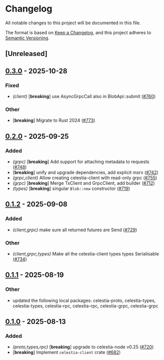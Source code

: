 # Changelog

All notable changes to this project will be documented in this file.

The format is based on [Keep a Changelog](https://keepachangelog.com/en/1.0.0/),
and this project adheres to [Semantic Versioning](https://semver.org/spec/v2.0.0.html).

## [Unreleased]

## [0.3.0](https://github.com/eigerco/lumina/compare/celestia-client-v0.2.0...celestia-client-v0.3.0) - 2025-10-28

### Fixed

- *(client)* [**breaking**] use AsyncGrpcCall also in BlobApi::submit ([#760](https://github.com/eigerco/lumina/pull/760))

### Other

- [**breaking**] Migrate to Rust 2024 ([#773](https://github.com/eigerco/lumina/pull/773))

## [0.2.0](https://github.com/eigerco/lumina/compare/celestia-client-v0.1.2...celestia-client-v0.2.0) - 2025-09-25

### Added

- *(grpc)* [**breaking**] Add support for attaching metadata to requests ([#748](https://github.com/eigerco/lumina/pull/748))
- [**breaking**] unify and upgrade dependencies, add explicit msrv ([#742](https://github.com/eigerco/lumina/pull/742))
- *(grpc,client)* Allow creating celestia-client with read-only grpc ([#755](https://github.com/eigerco/lumina/pull/755))
- *(grpc)* [**breaking**] Merge TxClient and GrpcClient, add builder ([#712](https://github.com/eigerco/lumina/pull/712))
- *(types)* [**breaking**] singular `Blob::new` constructor ([#719](https://github.com/eigerco/lumina/pull/719))

## [0.1.2](https://github.com/eigerco/lumina/compare/celestia-client-v0.1.1...celestia-client-v0.1.2) - 2025-09-08

### Added

- *(client,grpc)* make sure all returned futures are Send ([#729](https://github.com/eigerco/lumina/pull/729))

### Other

- *(client,grpc,types)* Make all the celestia-client types types Serialisable ([#734](https://github.com/eigerco/lumina/pull/734))

## [0.1.1](https://github.com/eigerco/lumina/compare/celestia-client-v0.1.0...celestia-client-v0.1.1) - 2025-08-19

### Other

- updated the following local packages: celestia-proto, celestia-types, celestia-types, celestia-rpc, celestia-rpc, celestia-grpc, celestia-grpc

## [0.1.0](https://github.com/eigerco/lumina/releases/tag/celestia-client-v0.1.0) - 2025-08-13

### Added

- *(proto,types,rpc)* [**breaking**] upgrade to celestia-node v0.25 ([#720](https://github.com/eigerco/lumina/pull/720))
- [**breaking**] Implement `celestia-client` crate ([#682](https://github.com/eigerco/lumina/pull/682))
